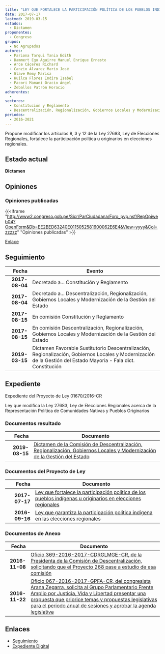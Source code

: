 ```yaml
---
title: "LEY QUE FORTALECE LA PARTICIPACIÓN POLÍTICA DE LOS PUEBLOS INDÍGENAS U ORIGINARIOS EN ELECCIONES REGIONALES"
date: 2017-07-17
lastmod: 2019-03-15
estados: 
  - Dictamen
proponentes: 
  - Congreso
grupos: 
  - No Agrupados
autores: 
  - Pariona Tarqui Tania Edith
  - Dammert Ego Aguirre Manuel Enrique Ernesto
  - Arce Cáceres Richard
  - Canzio Álvarez Mario José
  - Glave Remy Marisa
  - Huilca Flores Indira Isabel
  - Pacori Mamani Oracio Ángel
  - Zeballos Patrón Horacio
adherentes: 
  - 
sectores: 
  - Constitución y Reglamento
  - Descentralización, Regionalización, Gobiernos Locales y Modernización de la Gestión del Estado
periodos: 
  - 2016-2021
---
```


Propone modificar los artículos 8, 3 y 12 de la Ley 27683, Ley de Elecciones Regionales, fortalece la participación política u originarios en elecciones regionales.


## Estado actual

**Dictamen**

## Opiniones

### Opiniones publicadas

{{<iframe "http://www2.congreso.gob.pe/Sicr/ParCiudadana/Foro_pvp.nsf/RepOpiweb04?OpenForm&Db=EE2BED63240E0115052581600062E6E4&View=yyyy&Col=zzzzz" "Opiniones publicadas" >}}

[Enlace](http://www2.congreso.gob.pe/Sicr/ParCiudadana/Foro_pvp.nsf/RepOpiweb04?OpenForm&Db=EE2BED63240E0115052581600062E6E4&View=yyyy&Col=zzzzz)

## Seguimiento

| Fecha | Evento |
|------:|--------|
| **2017-08-04** | Decretado a... Constitución y Reglamento|
| **2017-08-04** | Decretado a... Descentralización, Regionalización, Gobiernos Locales y Modernización de la Gestión del Estado|
| **2017-08-15** | En comisión Constitución y Reglamento|
| **2017-08-15** | En comisión Descentralización, Regionalización, Gobiernos Locales y Modernización de la Gestión del Estado|
| **2019-03-15** | Dictamen Favorable Sustitutorio Descentralización, Regionalización, Gobiernos Locales y Modernización de la Gestión del Estado Mayoria - Fala dict. Constitución|


## Expediente

Expediente del Proyecto de Ley 01670/2016-CR

Ley que modifica la Ley 27683, Ley de Elecciones Regionales acerca de la Representación Política de Comunidades Nativas y Pueblos Originarios


### Documentos resultado

| Fecha | Documento |
|------:|--------|
| **2019-03-15** | [Dictamen de la Comisión de Descentralización, Regionalización, Gobiernos Locales y Modernización de la Gestión del Estado](http://www.leyes.congreso.gob.pe/Documentos/2016_2021/Dictamenes/Proyectos_de_Ley/00268DC08MAY20190315.pdf) |

### Documentos del Proyecto de Ley

| Fecha | Documento |
|------:|--------|
| **2017-07-17** | [Ley que fortalece la participación política de los pueblos indígenas u originarios en elecciones regionales](http://www.leyes.congreso.gob.pe/Documentos/2016_2021/Proyectos_de_Ley_y_de_Resoluciones_Legislativas/PL0167020170717.pdf) |
| **2016-09-16** | [Ley que garantiza la participación política indígena en las elecciones regionales](http://www.leyes.congreso.gob.pe/Documentos/2016_2021/Proyectos_de_Ley_y_de_Resoluciones_Legislativas/PL0026820160916..pdf) |

### Documentos de Anexo

| Fecha | Documento |
|------:|--------|
| **2016-11-08** | [Oficio 369-2016-2017-CDRGLMGE-CR, de la Presidenta de la Comisión de Descentralización, solicitando que el Proyecto 268 pase a estudio de esa comisión](http://www.leyes.congreso.gob.pe/Documentos/2016_2021/Oficios/Comisiones_Ordinarias/OF-369-2016-2017-CDRGLMGE-CR..pdf) |
| **2016-11-22** | [Oficio 067-2016-2017-GPFA-CR, del congresista Arana Zegarra, solicita al Grupo Parlamentario Frente Amplio por Justicia, Vida y Libertad presentar una propuesta que priorice temas y propuestas legislativas para el periodo anual de sesiones y aprobar la agenda legislativa](http://www.leyes.congreso.gob.pe/Documentos/2016_2021/Oficios/Grupos_Parlamentarios/OFICIO-067-2016-2017-GPFA-CR.pdf) |

## Enlaces 

- [Seguimiento](http://www2.congreso.gob.pe/Sicr/TraDocEstProc/CLProLey2016.nsf/f7fff46988ca05b1052578e100829cc7/b8130e489059194605258160005e80af?OpenDocument)
- [Expediente Digital](http://www2.congreso.gob.pehttp://www2.congreso.gob.pe/Sicr/TraDocEstProc/CLProLey2016.nsf/f7fff46988ca05b1052578e100829cc7/b8130e489059194605258160005e80af?OpenDocument&Click=05257FB7005EB655.eb71d0cf91d8294e05256cdf006b5706/$Body/0.1C6C)
